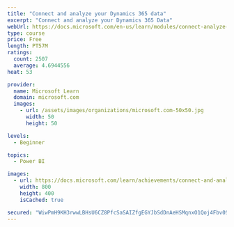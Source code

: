 ```yaml
---
title: "Connect and analyze your Dynamics 365 data​"
excerpt: "Connect and analyze your Dynamics 365 Data​"
webUrl: https://docs.microsoft.com/en-us/learn/modules/connect-analyze-dynamics-365-data/
type: course
price: Free
length: PT57M
ratings:
  count: 2507
  average: 4.6944556
heat: 53

provider:
  name: Microsoft Learn
  domain: microsoft.com
  images:
    - url: /assets/images/organizations/microsoft.com-50x50.jpg
      width: 50
      height: 50

levels:
  - Beginner

topics:
  - Power BI

images:
  - url: https://docs.microsoft.com/learn/achievements/connect-and-analyze-your-microsoft-dynamics-365-data-social.png
    width: 800
    height: 400
    isCached: true

secured: "WiwPmH9KH3rwwLBHsU6CZ8PfcSaSAIZfgEGYJbSdDnAeHSMqnxO1Qoj4Fbv0SbRETPGJV9QuwON/fsUded95tV81svA1K3cBy5PnRAEBSj++TT9zLKtaO4xZyM9pxtQWGYvz7JCqTGyqecGHDm2tlKsAqqLC8moCSxsDOR8l5WfhZAq9AKZNO//kC69ZZJPbW8Fd9ZVVjoH/1GpcEkovpQdF9Dvt92m06xQ8L1k5s+IyuO1S2Ks2GvN9trLARs3eqpLhqEA0lmdneMNijfojnCvd3w1kPBRrVKai9BO2NdT4JiOj2J16h2jf0TXSJfi9lvYt8Hm+qicmy74YOl2+m4f2rUH1PCI9IhlucP7ccWXsNjo+8WJEj8onLd4GROn6OB5CT47wyQFiVcfGG3P0pHnyADN2Dpn4XwpDhrpqfc4=;f8vX3yvNPH0qtkBeJq0uFQ=="
---
```


